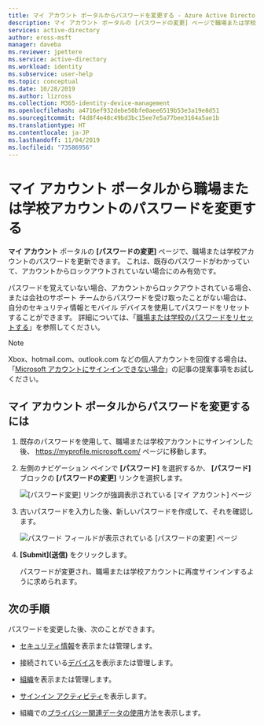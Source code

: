 ```yaml
---
title: マイ アカウント ポータルからパスワードを変更する - Azure Active Directory| Microsoft Docs
description: マイ アカウント ポータルの [パスワードの変更] ページで職場または学校アカウントのパスワードを変更する方法。
services: active-directory
author: eross-msft
manager: daveba
ms.reviewer: jpettere
ms.service: active-directory
ms.workload: identity
ms.subservice: user-help
ms.topic: conceptual
ms.date: 10/28/2019
ms.author: lizross
ms.collection: M365-identity-device-management
ms.openlocfilehash: a4716ef932debe50bfe0aee6519b53e3a19e8d51
ms.sourcegitcommit: f4d8f4e48c49bd3bc15ee7e5a77bee3164a5ae1b
ms.translationtype: HT
ms.contentlocale: ja-JP
ms.lasthandoff: 11/04/2019
ms.locfileid: "73586956"
---
```

# <a name="change-your-work-or-school-account-password-from-the-my-account-portal"></a>マイ アカウント ポータルから職場または学校アカウントのパスワードを変更する

**マイ アカウント** ポータルの **[パスワードの変更]** ページで、職場または学校アカウントのパスワードを更新できます。 これは、既存のパスワードがわかっていて、アカウントからロックアウトされていない場合にのみ有効です。

パスワードを覚えていない場合、アカウントからロックアウトされている場合、または会社のサポート チームからパスワードを受け取ったことがない場合は、自分のセキュリティ情報とモバイル デバイスを使用してパスワードをリセットすることができます。 詳細については、「[職場または学校のパスワードをリセットする](https://docs.microsoft.com/azure/active-directory/user-help/user-help-reset-password)」を参照してください。

>[!Note]
>Xbox、hotmail.com、outlook.com などの個人アカウントを回復する場合は、「[Microsoft アカウントにサインインできない場合](https://support.microsoft.com/help/12429/microsoft-account-sign-in-cant)」の記事の提案事項をお試しください。

## <a name="to-change-your-password-from-the-my-account-portal"></a>マイ アカウント ポータルからパスワードを変更するには

1. 既存のパスワードを使用して、職場または学校アカウントにサインインした後、 https://myprofile.microsoft.com/ ページに移動します。

2. 左側のナビゲーション ペインで **[パスワード]** を選択するか、 **[パスワード]** ブロックの **[パスワードの変更]** リンクを選択します。

    ![[パスワード変更] リンクが強調表示されている [マイ アカウント] ページ](media/my-account-portal/my-account-portal-change-password.png)

3. 古いパスワードを入力した後、新しいパスワードを作成して、それを確認します。

    ![パスワード フィールドが表示されている [パスワードの変更] ページ](media/my-account-portal/my-account-portal-change-password-page.png)

4. **[Submit]\(送信\)** をクリックします。

    パスワードが変更され、職場または学校アカウントに再度サインインするように求められます。

## <a name="next-steps"></a>次の手順

パスワードを変更した後、次のことができます。

- [セキュリティ情報](user-help-security-info-overview.md)を表示または管理します。

- 接続されている[デバイス](my-account-portal-devices-page.md)を表示または管理します。

- [組織](my-account-portal-organizations-page.md)を表示または管理します。

- [サインイン アクティビティ](my-account-portal-sign-ins-page.md)を表示します。

- 組織での[プライバシー関連データの使用](my-account-portal-privacy-page.md)方法を表示します。
